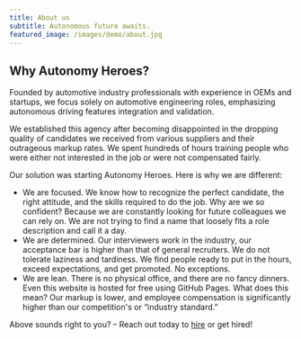 ```yaml
---
title: About us
subtitle: Autonomous future awaits. 
featured_image: /images/demo/about.jpg
---
```


## Why Autonomy Heroes?

Founded by automotive industry professionals with experience in OEMs and startups, we focus solely on automotive engineering roles, emphasizing autonomous driving features integration and validation. 

We established this agency after becoming disappointed in the dropping quality of candidates we received from various suppliers and their outrageous markup rates. We spent hundreds of hours training people who were either not interested in the job or were not compensated fairly. 

Our solution was starting Autonomy Heroes. Here is why we are different: 

* We are focused. We know how to recognize the perfect candidate, the right attitude, and the skills required to do the job. Why are we so confident? Because we are constantly looking for future colleagues we can rely on. We are not trying to find a name that loosely fits a role description and call it a day. 
* We are determined. Our interviewers work in the industry, our acceptance bar is higher than that of general recruiters. We do not tolerate laziness and tardiness. We find people ready to put in the hours, exceed expectations, and get promoted. No exceptions. 
* We are lean. There is no physical office, and there are no fancy dinners. Even this website is hosted for free using GitHub Pages. What does this mean? Our markup is lower, and employee compensation is significantly higher than our competition's or “industry standard.” 

Above sounds right to you? – Reach out today to <a href="https://autonomyheroes.com/hire">hire</a> or get hired!